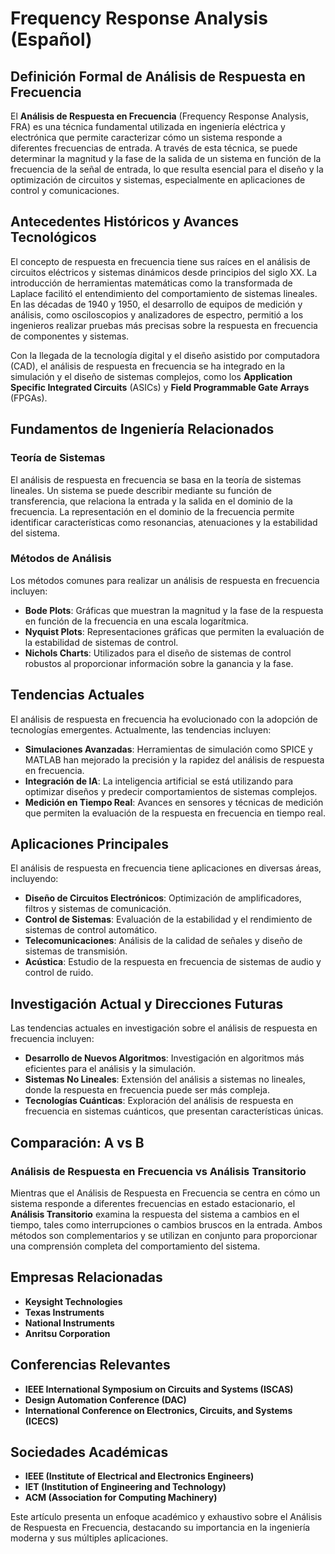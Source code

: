 # Frequency Response Analysis (Español)

## Definición Formal de Análisis de Respuesta en Frecuencia

El **Análisis de Respuesta en Frecuencia** (Frequency Response Analysis, FRA) es una técnica fundamental utilizada en ingeniería eléctrica y electrónica que permite caracterizar cómo un sistema responde a diferentes frecuencias de entrada. A través de esta técnica, se puede determinar la magnitud y la fase de la salida de un sistema en función de la frecuencia de la señal de entrada, lo que resulta esencial para el diseño y la optimización de circuitos y sistemas, especialmente en aplicaciones de control y comunicaciones.

## Antecedentes Históricos y Avances Tecnológicos

El concepto de respuesta en frecuencia tiene sus raíces en el análisis de circuitos eléctricos y sistemas dinámicos desde principios del siglo XX. La introducción de herramientas matemáticas como la transformada de Laplace facilitó el entendimiento del comportamiento de sistemas lineales. En las décadas de 1940 y 1950, el desarrollo de equipos de medición y análisis, como osciloscopios y analizadores de espectro, permitió a los ingenieros realizar pruebas más precisas sobre la respuesta en frecuencia de componentes y sistemas.

Con la llegada de la tecnología digital y el diseño asistido por computadora (CAD), el análisis de respuesta en frecuencia se ha integrado en la simulación y el diseño de sistemas complejos, como los **Application Specific Integrated Circuits** (ASICs) y **Field Programmable Gate Arrays** (FPGAs).

## Fundamentos de Ingeniería Relacionados

### Teoría de Sistemas

El análisis de respuesta en frecuencia se basa en la teoría de sistemas lineales. Un sistema se puede describir mediante su función de transferencia, que relaciona la entrada y la salida en el dominio de la frecuencia. La representación en el dominio de la frecuencia permite identificar características como resonancias, atenuaciones y la estabilidad del sistema.

### Métodos de Análisis

Los métodos comunes para realizar un análisis de respuesta en frecuencia incluyen:

- **Bode Plots**: Gráficas que muestran la magnitud y la fase de la respuesta en función de la frecuencia en una escala logarítmica.
- **Nyquist Plots**: Representaciones gráficas que permiten la evaluación de la estabilidad de sistemas de control.
- **Nichols Charts**: Utilizados para el diseño de sistemas de control robustos al proporcionar información sobre la ganancia y la fase.

## Tendencias Actuales

El análisis de respuesta en frecuencia ha evolucionado con la adopción de tecnologías emergentes. Actualmente, las tendencias incluyen:

- **Simulaciones Avanzadas**: Herramientas de simulación como SPICE y MATLAB han mejorado la precisión y la rapidez del análisis de respuesta en frecuencia.
- **Integración de IA**: La inteligencia artificial se está utilizando para optimizar diseños y predecir comportamientos de sistemas complejos.
- **Medición en Tiempo Real**: Avances en sensores y técnicas de medición que permiten la evaluación de la respuesta en frecuencia en tiempo real.

## Aplicaciones Principales

El análisis de respuesta en frecuencia tiene aplicaciones en diversas áreas, incluyendo:

- **Diseño de Circuitos Electrónicos**: Optimización de amplificadores, filtros y sistemas de comunicación.
- **Control de Sistemas**: Evaluación de la estabilidad y el rendimiento de sistemas de control automático.
- **Telecomunicaciones**: Análisis de la calidad de señales y diseño de sistemas de transmisión.
- **Acústica**: Estudio de la respuesta en frecuencia de sistemas de audio y control de ruido.

## Investigación Actual y Direcciones Futuras

Las tendencias actuales en investigación sobre el análisis de respuesta en frecuencia incluyen:

- **Desarrollo de Nuevos Algoritmos**: Investigación en algoritmos más eficientes para el análisis y la simulación.
- **Sistemas No Lineales**: Extensión del análisis a sistemas no lineales, donde la respuesta en frecuencia puede ser más compleja.
- **Tecnologías Cuánticas**: Exploración del análisis de respuesta en frecuencia en sistemas cuánticos, que presentan características únicas.

## Comparación: A vs B

### Análisis de Respuesta en Frecuencia vs Análisis Transitorio

Mientras que el Análisis de Respuesta en Frecuencia se centra en cómo un sistema responde a diferentes frecuencias en estado estacionario, el **Análisis Transitorio** examina la respuesta del sistema a cambios en el tiempo, tales como interrupciones o cambios bruscos en la entrada. Ambos métodos son complementarios y se utilizan en conjunto para proporcionar una comprensión completa del comportamiento del sistema.

## Empresas Relacionadas

- **Keysight Technologies**
- **Texas Instruments**
- **National Instruments**
- **Anritsu Corporation**

## Conferencias Relevantes

- **IEEE International Symposium on Circuits and Systems (ISCAS)**
- **Design Automation Conference (DAC)**
- **International Conference on Electronics, Circuits, and Systems (ICECS)**

## Sociedades Académicas

- **IEEE (Institute of Electrical and Electronics Engineers)**
- **IET (Institution of Engineering and Technology)**
- **ACM (Association for Computing Machinery)**

Este artículo presenta un enfoque académico y exhaustivo sobre el Análisis de Respuesta en Frecuencia, destacando su importancia en la ingeniería moderna y sus múltiples aplicaciones.